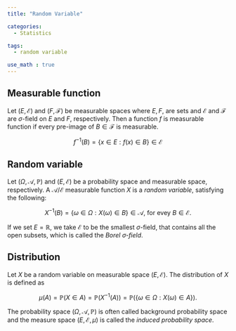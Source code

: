 ```yaml
---
title: "Random Variable"

categories:
  - Statistics

tags:
  - random variable

use_math : true
---
```



## Measurable function
Let $(E, \mathcal{E})$ and $(F, \mathcal{F})$ be measurable spaces where  $E,F,$ are sets and $\mathcal{E}$ and $\mathcal{F}$ are $\sigma$-field on $E$ and $F$, respectively. Then a function $f$ is measurable function if every pre-image of $B \in \mathcal{F}$ is measurable.

$$  f^{-1}(B) = \{ x \in E: f(x) \in B \}  \in \mathcal{E} $$

## Random variable
Let $(\Omega, \mathcal{A}, \mathbb{P})$  and $(E, \mathcal{E})$ be a probability space and measurable space, respectively.  A $\mathcal{A}/\mathcal{E}$ measurable function $X$ is a  *random variable*, satisfying the following:

$$ X^{-1}(B) = \{ \omega \in \Omega: X(\omega) \in B \} \in \mathcal{A}  \text{, for evey } B \in \mathcal{E}.$$

If we set $E = \mathbb{R}$, we take $\mathcal{E}$ to be the smallest $\sigma$-field, that contains   all the open subsets, which is called the *Borel $\sigma$-field*. 

## Distribution
Let $X$ be a random variable on measurable space $(E, \mathcal{E})$. The distribution of $X$ is defined as 

$$\mu(A) =  \mathbb{P}(X \in A) = \mathbb{P}(X^{-1}(A))  = \mathbb{P}(\{ \omega \in \Omega: X(\omega)\in A\}).$$

The probability space $(\Omega, \mathcal{A}, \mathbb{P})$ is often called background probability space and the measure space $(E, \mathcal{E}, \mu)$ is called the *induced probability space*.
